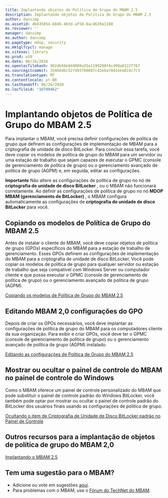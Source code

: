 ```yaml
---
title: Implantando objetos de Política de Grupo do MBAM 2.5
description: Implantando objetos de Política de Grupo do MBAM 2.5
author: dansimp
ms.assetid: 4b835054-6846-463d-af58-8ac4639a1188
ms.reviewer: ''
manager: dansimp
ms.author: dansimp
ms.pagetype: mdop, security
ms.mktglfcycl: manage
ms.sitesec: library
ms.prod: w10
ms.date: 06/16/2016
ms.openlocfilehash: 9624b94e9d4808a35e1199290f4cd90a8122f767
ms.sourcegitcommit: 354664bc527d93f80687cd2eba70d1eea024c7c3
ms.translationtype: MT
ms.contentlocale: pt-BR
ms.lasthandoff: 06/26/2020
ms.locfileid: "10799462"
---
```

# Implantando objetos de Política de Grupo do MBAM 2.5


Para implantar o MBAM, você precisa definir configurações de política de grupo que definem as configurações de implementação de MBAM para a criptografia de unidade de disco BitLocker. Para concluir essa tarefa, você deve copiar os modelos de política de grupo do MBAM para um servidor ou uma estação de trabalho que sejam capazes de executar o GPMC (console de gerenciamento de política de grupo) ou o gerenciamento avançado de política de grupo (AGPM) e, em seguida, editar as configurações.

**Importante**  Não altere as configurações de política de grupo no nó de **criptografia de unidade de disco BitLocker** , ou o MBAM não funcionará corretamente. Ao definir as configurações de política de grupo no nó **MDOP MBAM (gerenciamento de BitLocker)** , o MBAM configura automaticamente as configurações de **criptografia de unidade de disco BitLocker** para você.

 

## Copiando os modelos de Política de Grupo do MBAM 2.5


Antes de instalar o cliente do MBAM, você deve copiar objetos de política de grupo (GPOs) específicos do MBAM para a estação de trabalho de gerenciamento. Esses GPOs definem as configurações de implementação do MBAM para a criptografia de unidade de disco BitLocker. Você pode copiar os modelos de política de grupo para qualquer servidor ou estação de trabalho que seja compatível com Windows Server ou computador cliente e que possa executar o GPMC (console de gerenciamento de política de grupo) ou o gerenciamento avançado de política de grupo (AGPM).

[Copiando os modelos de Política de Grupo do MBAM 2.5](copying-the-mbam-25-group-policy-templates.md)

## Editando MBAM 2,0 configurações do GPO


Depois de criar os GPOs necessários, você deve implantar as configurações de política de grupo do MBAM para os computadores cliente da sua organização. Para exibir e criar GPOs, você deve ter o GPMC (console de gerenciamento de política de grupo) ou o gerenciamento avançado de política de grupo (AGPM) instalado.

[Editando as configurações de Política de Grupo do MBAM 2.5](editing-the-mbam-25-group-policy-settings.md)

## Mostrar ou ocultar o painel de controle do MBAM no painel de controle do Windows


Como o MBAM oferece um painel de controle personalizado do MBAM que pode substituir o painel de controle padrão do Windows BitLocker, você também pode optar por mostrar ou ocultar o painel de controle padrão do BitLocker dos usuários finais usando as configurações de política de grupo.

[Ocultando o item de Criptografia de Unidade de Disco BitLocker padrão no Painel de Controle](hiding-the-default-bitlocker-drive-encryption-item-in-control-panel-mbam-25.md)

## Outros recursos para a implantação de objetos de política de grupo do MBAM 2,0


[Implantando o MBAM 2.5](deploying-mbam-25.md)

## Tem uma sugestão para o MBAM?
- Adicione ou vote em sugestões [aqui](http://mbam.uservoice.com/forums/268571-microsoft-bitlocker-administration-and-monitoring). 
- Para problemas com o MBAM, use o [Fórum do TechNet do MBAM](https://social.technet.microsoft.com/Forums/home?forum=mdopmbam).

 

 





